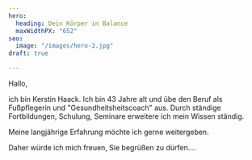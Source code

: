 ```yaml
---
hero:
  heading: Dein Körper in Balance
  maxWidthPX: "652"
seo:
  image: "/images/hero-2.jpg"
draft: true

---
```

Hallo,

ich bin Kerstin Haack. Ich bin 43 Jahre alt und übe den Beruf als Fußpflegerin und "Gesundheitsheitscoach" aus. Durch ständige Fortbildungen, Schulung, Seminare erweitere ich mein Wissen ständig. 

Meine langjährige Erfahrung möchte ich gerne weitergeben.

Daher würde ich mich freuen, Sie begrüßen zu dürfen….